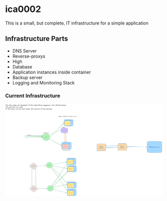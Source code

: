 # ica0002

This is a small, but complete, IT infrastructure for a simple application

## Infrastructure Parts

-   DNS Server
-   Reverse-proxys
-   High
-   Database
-   Application instances inside container
-   Backup server
-   Logging and Monitoring Stack

### Current Infrastructure

![Alt text](infra.png)
